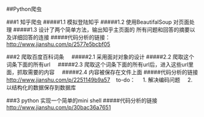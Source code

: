 
##Python爬虫

###1 知乎爬虫
#####1.1 模拟登陆知乎 
#####1.2 使用BeautifalSoup 对页面处理
#####1.3 设计了两个简单方法，输出知乎主页面的 所有问题和回答的摘要以及详细回答的连接
#####代码分析的链接：http://www.jianshu.com/p/2577e5bcbf05

###2 爬取百度百科词条    
#####2.1 采用面对对象的设计
#####2.2 爬取这个词条下面的所有url    
#####2.3 爬取这个词条下面的所有url后，进入这些url里面，抓取需要的内容    
#####2.4 内容被保存在文件上面
#####代码分析的链接 http://www.jianshu.com/p/2251149b9a57
   to-do：    
	1. 解决编码问题    
	2. 以结构化的数据保存到数据库

###3 python 实现一个简单的mini shell
#####代码分析的链接 http://www.jianshu.com/p/30bac36a7651
